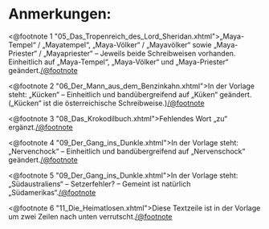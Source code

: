 Anmerkungen:
============

<@footnote 1 "05_Das_Tropenreich_des_Lord_Sheridan.xhtml">„Maya-Tempel“ / 
„Mayatempel“, „Maya-Völker“ / „Mayavölker“ sowie „Maya-Priester“ / „Mayapriester“ – 
Jeweils beide Schreibweisen vorhanden. Einheitlich auf „Maya-Tempel“, „Maya-Völker“ 
und „Maya-Priester“ geändert.</@footnote>

<@footnote 2 "06_Der_Mann_aus_dem_Benzinkahn.xhtml">In der Vorlage steht: „Kücken“ – 
Einheitlich und bandübergreifend auf „Küken“ geändert. („Kücken“ ist die 
österreichische Schreibweise.)</@footnote>

<@footnote 3 "08_Das_Krokodilbuch.xhtml">Fehlendes Wort „zu“ ergänzt.</@footnote>

<@footnote 4 "09_Der_Gang_ins_Dunkle.xhtml">In der Vorlage steht: „Nervenchock“ – 
Einheitlich und bandübergreifend auf „Nervenschock“ geändert.</@footnote>

<@footnote 5 "09_Der_Gang_ins_Dunkle.xhtml">In der Vorlage steht: „Südaustraliens“ – 
Setzerfehler? – Gemeint ist natürlich „Südamerikas“.</@footnote>

<@footnote 6 "11_Die_Heimatlosen.xhtml">Diese Textzeile ist in der Vorlage um zwei
Zeilen nach unten verrutscht.</@footnote>

